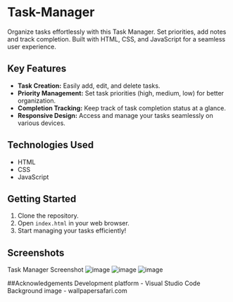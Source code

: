 # Task-Manager
Organize tasks effortlessly with this Task Manager. Set priorities, add notes and track completion. Built with HTML, CSS, and JavaScript for a seamless user experience.

## Key Features
- **Task Creation:** Easily add, edit, and delete tasks.
- **Priority Management:** Set task priorities (high, medium, low) for better organization.
- **Completion Tracking:** Keep track of task completion status at a glance.
- **Responsive Design:** Access and manage your tasks seamlessly on various devices.

## Technologies Used
- HTML
- CSS
- JavaScript

## Getting Started
1. Clone the repository.
2. Open `index.html` in your web browser.
3. Start managing your tasks efficiently!

## Screenshots
Task Manager Screenshot
![image](https://github.com/rishitsura/Task-Manager/assets/115737321/6de6e6f6-05d2-4f9e-9f24-5394c9acf735)
![image](https://github.com/rishitsura/Task-Manager/assets/115737321/230c866c-8939-4725-a114-824a40aaa0dc)
![image](https://github.com/rishitsura/Task-Manager/assets/115737321/da5ed641-c7cf-49dd-bb84-d5201719936b)

##Acknowledgements
Development platform - Visual Studio Code
Background image - wallpapersafari.com


